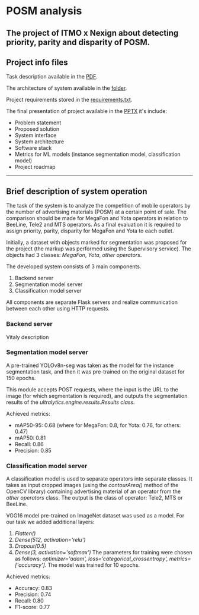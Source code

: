 # POSM analysis
The project of ITMO x Nexign about detecting priority, parity and disparity of POSM.
---
## Project info files
Task description available in the [PDF](/task-description.pdf).

The architecture of system available in the [folder](system_architecture/).

Project requirements stored in the [requirements.txt](/src/requirements.txt).

The final presentation of project available in the [PPTX](/final_presentation.pdf) it's include:
 - Problem statement
 - Proposed solution
 - System interface
 - System architecture
 - Software stack
 - Metrics for ML models (instance segmentation model, classification model)
 - Project roadmap
---
## Brief description of system operation
The task of the system is to analyze the competition of mobile operators by the number of advertising materials (POSM) at a certain point of sale. The comparison should be made for MegaFon and Yota operators in relation to BeeLine, Tele2 and MTS operators. As a final evaluation it is required to assign priority, parity, disparity for MegaFon and Yota to each outlet.

Initially, a dataset with objects marked for segmentation was proposed for the project (the markup was performed using the Supervisory service). The objects had 3 classes: *MegaFon*, *Yota*, *other operators*. 

The developed system consists of 3 main components.
1. Backend server
2. Segmentation model server
3. Classification model server

All components are separate Flask servers and realize communication between each other using HTTP requests. 
### Backend server
Vitaly description
### Segmentation model server
A pre-trained YOLOv8n-seg was taken as the model for the instance segmentation task, and then it was pre-trained on the original dataset for 150 epochs. 

This module accepts POST requests, where the input is the URL to the image (for which segmentation is required), and outputs the segmentation results of the *ultralytics.engine.results.Results class*.

Achieved metrics:
 - mAP50-95: 0.68 (where for MegaFon: 0.8, for Yota: 0.76, for others: 0.47)
 - mAP50: 0.81
 - Recall: 0.86
 - Precision: 0.85
### Classification model server
A classification model is used to separate operators into separate classes. It takes as input cropped images (using the *contourArea()* method of the OpenCV library) containing advertising material of an operator from the *other operators* class. The output is the class of operator: Tele2, MTS or BeeLine. 

VGG16 model pre-trained on ImageNet dataset was used as a model. For our task we added additional layers: 
1. *Flatten()*
2. *Dense(512, activation='relu')*
3. *Dropout(0.5)*
4. *Dense(3, activation='softmax')*
The parameters for training were chosen as follows: *optimizer='adam', loss='categorical_crossentropy', metrics=['accuracy']*. The model was trained for 10 epochs.

Achieved metrics:
 - Accuracy: 0.83
 - Precision: 0.74
 - Recall: 0.80
 - F1-score: 0.77